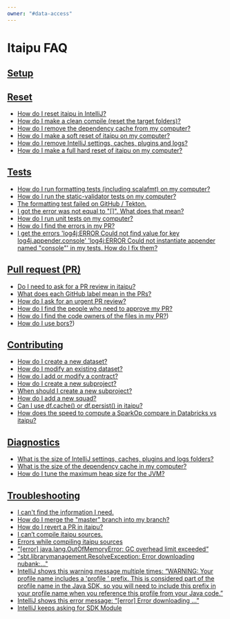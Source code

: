 ```yaml
---
owner: "#data-access"
---
```


# Itaipu FAQ

## [Setup](https://docs.google.com/document/d/1vVKkviKdpz3iVZB_cpoWEnZ-BGq7PRjjLruMM1YESPw/edit#heading=h.5hclzup9d6w9)

## [Reset](https://docs.google.com/document/d/1vVKkviKdpz3iVZB_cpoWEnZ-BGq7PRjjLruMM1YESPw/edit#heading=h.cb4v3gprydbs)

- [How do I reset itaipu in IntelliJ?](https://docs.google.com/document/d/1vVKkviKdpz3iVZB_cpoWEnZ-BGq7PRjjLruMM1YESPw/edit#heading=h.cb4v3gprydbs)
- [How do I make a clean compile (reset the target folders)?](https://docs.google.com/document/d/1vVKkviKdpz3iVZB_cpoWEnZ-BGq7PRjjLruMM1YESPw/edit#heading=h.cb4v3gprydbs)
- [How do I remove the dependency cache from my computer?](https://docs.google.com/document/d/1vVKkviKdpz3iVZB_cpoWEnZ-BGq7PRjjLruMM1YESPw/edit#heading=h.cb4v3gprydbs)
- [How do I make a soft reset of itaipu on my computer?](https://docs.google.com/document/d/1vVKkviKdpz3iVZB_cpoWEnZ-BGq7PRjjLruMM1YESPw/edit#heading=h.cb4v3gprydbs)
- [How do I remove IntelliJ settings, caches, plugins and logs?](https://docs.google.com/document/d/1vVKkviKdpz3iVZB_cpoWEnZ-BGq7PRjjLruMM1YESPw/edit#heading=h.cb4v3gprydbs)
- [How do I make a full hard reset of itaipu on my computer?](https://docs.google.com/document/d/1vVKkviKdpz3iVZB_cpoWEnZ-BGq7PRjjLruMM1YESPw/edit#heading=h.cb4v3gprydbs)

## [Tests](https://docs.google.com/document/d/1vVKkviKdpz3iVZB_cpoWEnZ-BGq7PRjjLruMM1YESPw/edit#heading=h.sfw46fo3fwoi)

- [How do I run formatting tests (including scalafmt) on my computer?](https://docs.google.com/document/d/1vVKkviKdpz3iVZB_cpoWEnZ-BGq7PRjjLruMM1YESPw/edit#heading=h.sfw46fo3fwoi)
- [How do I run the static-validator tests on my computer?](https://docs.google.com/document/d/1vVKkviKdpz3iVZB_cpoWEnZ-BGq7PRjjLruMM1YESPw/edit#heading=h.sfw46fo3fwoi)
- [The formatting test failed on GitHub / Tekton.](https://docs.google.com/document/d/1vVKkviKdpz3iVZB_cpoWEnZ-BGq7PRjjLruMM1YESPw/edit#heading=h.sfw46fo3fwoi)
- [I got the error was not equal to "[]". What does that mean?](https://docs.google.com/document/d/1vVKkviKdpz3iVZB_cpoWEnZ-BGq7PRjjLruMM1YESPw/edit#heading=h.sfw46fo3fwoi)
- [How do I run unit tests on my computer?](https://docs.google.com/document/d/1vVKkviKdpz3iVZB_cpoWEnZ-BGq7PRjjLruMM1YESPw/edit#heading=h.sfw46fo3fwoi)
- [How do I find the errors in my PR?](https://docs.google.com/document/d/1vVKkviKdpz3iVZB_cpoWEnZ-BGq7PRjjLruMM1YESPw/edit#heading=h.sfw46fo3fwoi)
- [I get the errors 'log4j:ERROR Could not find value for key log4j.appender.console' 'log4j:ERROR Could not instantiate appender named "console"' in my tests. How do I fix them?](https://docs.google.com/document/d/1vVKkviKdpz3iVZB_cpoWEnZ-BGq7PRjjLruMM1YESPw/edit#heading=h.sfw46fo3fwoi)

## [Pull request (PR)](https://docs.google.com/document/d/1vVKkviKdpz3iVZB_cpoWEnZ-BGq7PRjjLruMM1YESPw/edit#heading=h.2t7mw6nzeprf)

- [Do I need to ask for a PR review in itaipu?](https://docs.google.com/document/d/1vVKkviKdpz3iVZB_cpoWEnZ-BGq7PRjjLruMM1YESPw/edit#heading=h.2t7mw6nzeprf)
- [What does each GitHub label mean in the PRs?](https://docs.google.com/document/d/1vVKkviKdpz3iVZB_cpoWEnZ-BGq7PRjjLruMM1YESPw/edit#heading=h.2t7mw6nzeprf)
- [How do I ask for an urgent PR review?](https://docs.google.com/document/d/1vVKkviKdpz3iVZB_cpoWEnZ-BGq7PRjjLruMM1YESPw/edit#heading=h.2t7mw6nzeprf)
- [How do I find the people who need to approve my PR?](https://docs.google.com/document/d/1vVKkviKdpz3iVZB_cpoWEnZ-BGq7PRjjLruMM1YESPw/edit#heading=h.2t7mw6nzeprf)
- [How do I find the code owners of the files in my PR?](https://docs.google.com/document/d/1vVKkviKdpz3iVZB_cpoWEnZ-BGq7PRjjLruMM1YESPw/edit#heading=h.2t7mw6nzeprf))
- [How do I use bors?](https://docs.google.com/document/d/1vVKkviKdpz3iVZB_cpoWEnZ-BGq7PRjjLruMM1YESPw/edit#heading=h.2t7mw6nzeprf))

## [Contributing](https://docs.google.com/document/d/1vVKkviKdpz3iVZB_cpoWEnZ-BGq7PRjjLruMM1YESPw/edit#heading=h.eq0z93m0aty3)

- [How do I create a new dataset?](https://docs.google.com/document/d/1vVKkviKdpz3iVZB_cpoWEnZ-BGq7PRjjLruMM1YESPw/edit#heading=h.eq0z93m0aty3)
- [How do I modify an existing dataset?](https://docs.google.com/document/d/1vVKkviKdpz3iVZB_cpoWEnZ-BGq7PRjjLruMM1YESPw/edit#heading=h.eq0z93m0aty3)
- [How do I add or modify a contract?](https://docs.google.com/document/d/1vVKkviKdpz3iVZB_cpoWEnZ-BGq7PRjjLruMM1YESPw/edit#heading=h.eq0z93m0aty3)
- [How do I create a new subproject?](https://docs.google.com/document/d/1vVKkviKdpz3iVZB_cpoWEnZ-BGq7PRjjLruMM1YESPw/edit#heading=h.eq0z93m0aty3)
- [When should I create a new subproject?](https://docs.google.com/document/d/1vVKkviKdpz3iVZB_cpoWEnZ-BGq7PRjjLruMM1YESPw/edit#heading=h.eq0z93m0aty3)
- [How do I add a new squad?](https://docs.google.com/document/d/1vVKkviKdpz3iVZB_cpoWEnZ-BGq7PRjjLruMM1YESPw/edit#heading=h.eq0z93m0aty3)
- [Can I use df.cache() or df.persist() in itaipu?](https://docs.google.com/document/d/1vVKkviKdpz3iVZB_cpoWEnZ-BGq7PRjjLruMM1YESPw/edit#heading=h.eq0z93m0aty3)
- [How does the speed to compute a SparkOp compare in Databricks vs itaipu?](https://docs.google.com/document/d/1vVKkviKdpz3iVZB_cpoWEnZ-BGq7PRjjLruMM1YESPw/edit#heading=h.eq0z93m0aty3)

## [Diagnostics](https://docs.google.com/document/d/1vVKkviKdpz3iVZB_cpoWEnZ-BGq7PRjjLruMM1YESPw/edit#heading=h.xkmnlp4n5kid)

- [What is the size of IntelliJ settings, caches, plugins and logs folders?](https://docs.google.com/document/d/1vVKkviKdpz3iVZB_cpoWEnZ-BGq7PRjjLruMM1YESPw/edit#heading=h.xkmnlp4n5kid)
- [What is the size of the dependency cache in my computer?](https://docs.google.com/document/d/1vVKkviKdpz3iVZB_cpoWEnZ-BGq7PRjjLruMM1YESPw/edit#heading=h.xkmnlp4n5kid)
- [How do I tune the maximum heap size for the JVM?](https://docs.google.com/document/d/1vVKkviKdpz3iVZB_cpoWEnZ-BGq7PRjjLruMM1YESPw/edit#heading=h.xkmnlp4n5kid)

## [Troubleshooting](https://docs.google.com/document/d/1vVKkviKdpz3iVZB_cpoWEnZ-BGq7PRjjLruMM1YESPw/edit#heading=h.1b579l5oqc0s)

- [I can't find the information I need.](https://docs.google.com/document/d/1vVKkviKdpz3iVZB_cpoWEnZ-BGq7PRjjLruMM1YESPw/edit#heading=h.1b579l5oqc0s)
- [How do I merge the "master" branch into my branch?](https://docs.google.com/document/d/1vVKkviKdpz3iVZB_cpoWEnZ-BGq7PRjjLruMM1YESPw/edit#heading=h.1b579l5oqc0s)
- [How do I revert a PR in itaipu?](https://docs.google.com/document/d/1vVKkviKdpz3iVZB_cpoWEnZ-BGq7PRjjLruMM1YESPw/edit#heading=h.1b579l5oqc0s)
- [I can’t compile itaipu sources.](https://docs.google.com/document/d/1vVKkviKdpz3iVZB_cpoWEnZ-BGq7PRjjLruMM1YESPw/edit#heading=h.1b579l5oqc0s)
- [Errors while compiling itaipu sources](https://docs.google.com/document/d/1vVKkviKdpz3iVZB_cpoWEnZ-BGq7PRjjLruMM1YESPw/edit#heading=h.1b579l5oqc0s)
- [“[error] java.lang.OutOfMemoryError: GC overhead limit exceeded”](https://docs.google.com/document/d/1vVKkviKdpz3iVZB_cpoWEnZ-BGq7PRjjLruMM1YESPw/edit#heading=h.1b579l5oqc0s)
- ["sbt.librarymanagement.ResolveException: Error downloading nubank:..."](https://docs.google.com/document/d/1vVKkviKdpz3iVZB_cpoWEnZ-BGq7PRjjLruMM1YESPw/edit#heading=h.1b579l5oqc0s)
- [IntelliJ shows this warning message multiple times: “WARNING: Your profile name includes a 'profile ' prefix. This is considered part of the profile name in the Java SDK, so you will need to include this prefix in your profile name when you reference this profile from your Java code.”](https://docs.google.com/document/d/1vVKkviKdpz3iVZB_cpoWEnZ-BGq7PRjjLruMM1YESPw/edit#heading=h.1b579l5oqc0s)
- [IntelliJ shows this error message: “[error] Error downloading ...”](https://docs.google.com/document/d/1vVKkviKdpz3iVZB_cpoWEnZ-BGq7PRjjLruMM1YESPw/edit#heading=h.1b579l5oqc0s)
- [IntelliJ keeps asking for SDK Module](https://docs.google.com/document/d/1vVKkviKdpz3iVZB_cpoWEnZ-BGq7PRjjLruMM1YESPw/edit#heading=h.1b579l5oqc0s[])
